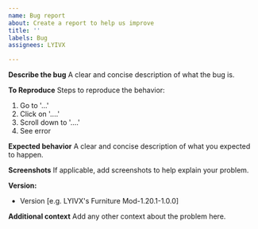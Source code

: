 ```yaml
---
name: Bug report
about: Create a report to help us improve
title: ''
labels: Bug
assignees: LYIVX

---
```


**Describe the bug**
A clear and concise description of what the bug is.

**To Reproduce**
Steps to reproduce the behavior:
1. Go to '...'
2. Click on '....'
3. Scroll down to '....'
4. See error

**Expected behavior**
A clear and concise description of what you expected to happen.

**Screenshots**
If applicable, add screenshots to help explain your problem.

**Version:**
 - Version [e.g. LYIVX's Furniture Mod-1.20.1-1.0.0]

**Additional context**
Add any other context about the problem here.
